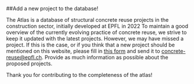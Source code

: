 ##Add a new project to the database!

The Atlas is a database of structural concrete reuse projects in the construction sector, initially developed at EPFL in 2022 To maintain a good overview of the currently evolving practice of concrete reuse, we strive to keep it updated with the latest projects. However, we may have missed a project. If this is the case, or if you think that a new project should be mentioned on this website, please fill in <a href="/New_project_EN.pdf" target="_blank">this form</a> and send it to [concrete-reuse@epfl.ch](mailto:concrete-reuse@epfl.ch). Provide as much information as possible about the proposed projects.

Thank you for contributing to the completeness of the atlas!
